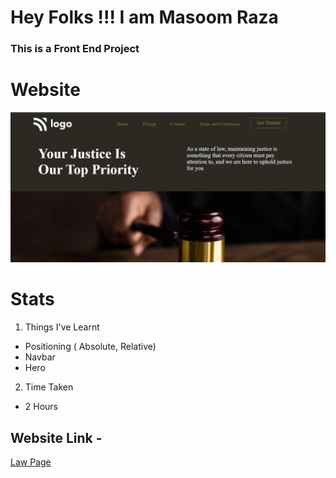 # Hey Folks !!! I am Masoom Raza    
### This is a Front End Project 
# Website
![Lawyer Page](/final.png)
# Stats 
1. Things I've Learnt 
  - Positioning ( Absolute, Relative)
- Navbar 
- Hero
2. Time Taken
- 2 Hours 
## Website Link -
[Law Page ](https://lawyer-page-by-masoom.netlify.app/)
